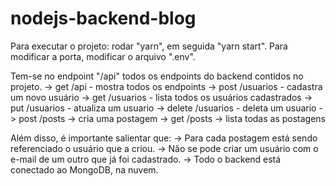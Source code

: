 # nodejs-backend-blog

Para executar o projeto: rodar "yarn", em seguida "yarn start". Para modificar a porta, modificar o arquivo ".env".

Tem-se no endpoint "/api" todos os endpoints do backend contidos no projeto.
-> get /api - mostra todos os endpoints
-> post /usuarios - cadastra um novo usuário
-> get /usuarios - lista todos os usuários cadastrados
-> put /usuarios - atualiza um usuario
-> delete /usuarios - deleta um usuario
-> post /posts -> cria uma postagem
-> get /posts -> lista todas as postagens

Além disso, é importante salientar que:
-> Para cada postagem está sendo referenciado o usuário que a criou.
-> Não se pode criar um usuário com o e-mail de um outro que já foi cadastrado.
-> Todo o backend está conectado ao MongoDB, na nuvem.
